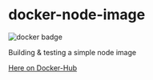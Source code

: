# docker-node-image

<img src='https://img.shields.io/badge/Docker-2CA5E0?style=for-the-badge&logo=docker&logoColor=white' alt='docker badge'>

Building &amp; testing a simple node image

<a href='https://hub.docker.com/repository/docker/kiwasthal/testing-node'>Here on Docker-Hub<a/>
